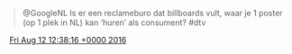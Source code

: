 > @GoogleNL  Is er een reclameburo dat billboards vult, waar je 1 poster \(op 1 plek in NL\) kan ‘huren’ als consument? \#dtv

<img src="../../media/tweet.ico" width="12" /> [Fri Aug 12 12:38:16 +0000 2016](https://twitter.com/DromerDenker/status/764078549510737920)